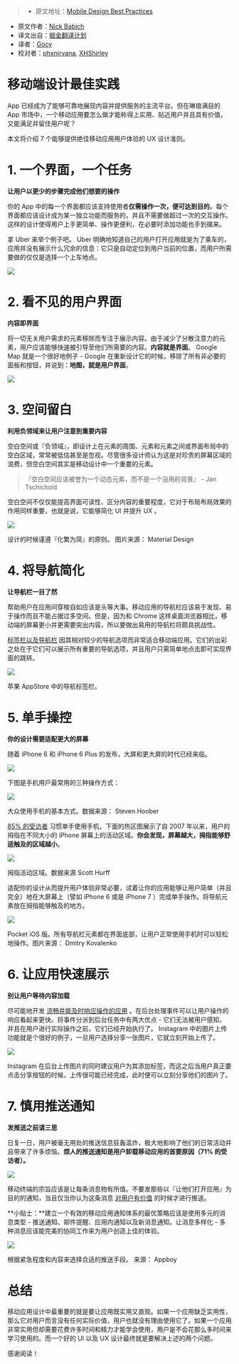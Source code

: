 > * 原文地址：[Mobile Design Best Practices](http://babich.biz/mobile-design-best-practices/)
* 原文作者：[Nick Babich](http://babich.biz/about/)
* 译文出自：[掘金翻译计划](https://github.com/xitu/gold-miner)
* 译者：[Gocy](https://github.com/Gocy015)
* 校对者：[phxnirvana](https://github.com/phxnirvana), [XHShirley](https://github.com/XHShirley)
 
# 移动端设计最佳实践

App 已经成为了能够可靠地展现内容并提供服务的主流平台。但在琳琅满目的  App 市场中，一个移动应用要怎么做才能称得上实用、贴近用户并且具有价值，又能满足并留住用户呢？

本文将介绍 7 个能够提供绝佳移动应用用户体验的 UX 设计准则。


 
# 1\. 一个界面，一个任务

**让用户以更少的步骤完成他们想要的操作**

你的 App 中的每一个界面都应该支持使用者**仅需操作一次，便可达到目的**。每个界面都应该设计成为某一独立功能而服务的，并且不需要做超过一次的交互操作。这样的设计使得用户上手更简单、操作更便利，在必要时添加功能也手到擒来。 

拿 Uber 来举个例子吧。 Uber 明确地知道自己的用户打开应用就是为了乘车的，应用并没有展示什么冗余的信息：它只是自动定位到用户当前的位置，而用户所需要做的仅仅是选择一个上车地点。

![](http://babich.biz//content/images/2016/11/1.png) 



# 2\. 看不见的用户界面
 
**内容即界面**

将一切无关用户需求的元素移除而专注于展示内容。由于减少了分散注意力的元素，用户应该能够快速被引导至他们所需要的内容。**内容就是界面**。 Google Map 就是一个很好地例子 - Google 在重新设计它的时候，移除了所有非必要的面板和按钮，并说到：**地图，就是用户界面**。

![](http://babich.biz//content/images/2016/11/2.png)


 
# 3\. 空间留白

**利用负领域来让用户注意到重要内容**

空白空间或『负领域』，即设计上在元素的周围、元素和元素之间或界面布局中的空白区域，常常被低估甚至是忽视。尽管很多设计师认为这是对珍贵的屏幕区域的浪费，但空白空间其实是移动设计中一个重要的元素。

> 『空白空间应该被誉为一个动态元素，而不是一个没用的背景』 - Jan Tschichold

空白空间不仅仅能提高界面可读性、区分内容的重要程度，它对于布局布局效果的作用同样重要，也就是说，它能够简化 UI 并提升 UX 。

![](http://babich.biz//content/images/2016/11/3.png)

设计的时候谨遵『化繁为简』的原则。 图片来源： Material Design




# 4\. 将导航简化

**让导航栏一目了然** 

帮助用户在应用间穿梭自如应该是头等大事。移动应用的导航栏应该易于发现、易于操作而且不能占据过多空间。但是，因为和 Chrome 这样桌面浏览器相比，移动端的屏幕更小并更需要突出内容，所以要做出易用的导航栏将颇具挑战性。

[标签栏以及导航栏](https://www.smashingmagazine.com/2016/11/the-golden-rules-of-mobile-navigation-design/) 因其相对较少的导航选项而非常适合移动端应用。它们的出彩之处在于它们可以展示所有重要的导航选项，并且用户只需简单地点击即可实现界面的跳转。

![](http://babich.biz//content/images/2016/11/4.png)

苹果 AppStore 中的导航标签栏。



 
# 5\. 单手操控 

**你的设计需要适配更大的屏幕** 

随着 iPhone 6 和 iPhone 6 Plus 的发布，大屏和更大屏的时代已经来临。

![](http://babich.biz//content/images/2016/11/5.png) 

下图是手机用户最常用的三种操作方式：

![](http://babich.biz//content/images/2016/11/6.png)

大众使用手机的基本方式。数据来源： Steven Hoober


[85% 的受访者](http://www.uxmatters.com/mt/archives/2013/02/how-do-users-really-hold-mobile-devices.php) 习惯单手使用手机，下面的热区图展示了自 2007 年以来，用户的拇指在不同大小的 iPhone 屏幕上的活动区域。**你会发现，屏幕越大，拇指能够舒适触及的区域越小**。

 ![](http://babich.biz//content/images/2016/11/7.png)
 
拇指活动区域。数据来源 Scott Hurff

适配你的设计从而提升用户体验非常必要，试着让你的应用能够让用户简单（并且完全）地在大屏幕上（譬如 iPhone 6 或是 iPhone 7 ）完成单手操作。将导航元素放在拇指能够触及的地方。

![](http://babich.biz//content/images/2016/11/8.png)

Pocket iOS 版。所有导航栏元素都在界面底部，让用户正常使用手机时可以轻松地操作。图片来源： Dmitry Kovalenko




# 6\. 让应用快速展示 

**别让用户等待内容加载**  

尽可能地开发 [流畅并能及时响应操作的应用](http://babich.biz/how-to-make-users-think-your-app-loads-faster/) 。在后台处理事件可以让用户操作的响应看起来更快。将事件分派到后台任务中有两大优点 - 它们无法被用户感知，并且在用户进行实际操作之前，它们已经开始执行了。 Instagram 中的图片上传功能就是个很好的例子，一旦用户选择分享一张图片，它就立刻开始上传了。

![](http://babich.biz//content/images/2016/11/9.png)

Instagram 在后台上传图片的同时建议用户为其添加标签，而这之后当用户真正要点击分享按钮的时候，上传很可能已经完成，此时便可以立刻分享他们的图片了。


 

# 7\. 慎用推送通知

**发推送之前请三思**  

日复一日，用户被毫无用处的推送信息狂轰滥炸，极大地影响了他们的日常活动并且带来了许多烦恼。**烦人的推送通知是用户卸载移动应用的首要原因（71% 的受访者）。**

![](http://babich.biz//content/images/2016/11/10.png)

移动终端的宗旨应该是让每条消息物有所值。不要发那些以『让他们打开应用』为目的的通知，当且仅当你认为这条消息 [对用户有价值](http://babich.biz/how-to-create-mobile-notifications-that-users-actually-want/) 的时候才进行推送。

**小贴士：**建立一个有效的移动应用通知体系的最优策略应该是使用多元的消息类型 - 推送通知、邮件提醒、应用内通知以及新消息通知。让消息多样化 - 多种消息应该能完美的协同工作来为用户创造上佳的体验。

![](http://babich.biz//content/images/2016/11/11.jpeg)
 

根据紧急程度和内容来选择合适的推送手段。 来源： Appboy




# 总结

移动应用设计中最重要的就是要让应用既实用又直观。如果一个应用缺乏实用性，那么它对用户而言没有任何实际价值，用户也就没有理由使用它了。如果一个应用非常实用但却需要花费许多时间和精力才能学会使用，用户是不会花那么多时间来学习使用的。而一个好的 UI 以及 UX 设计最终就是要解决上述的两个问题。

感谢阅读！
	
